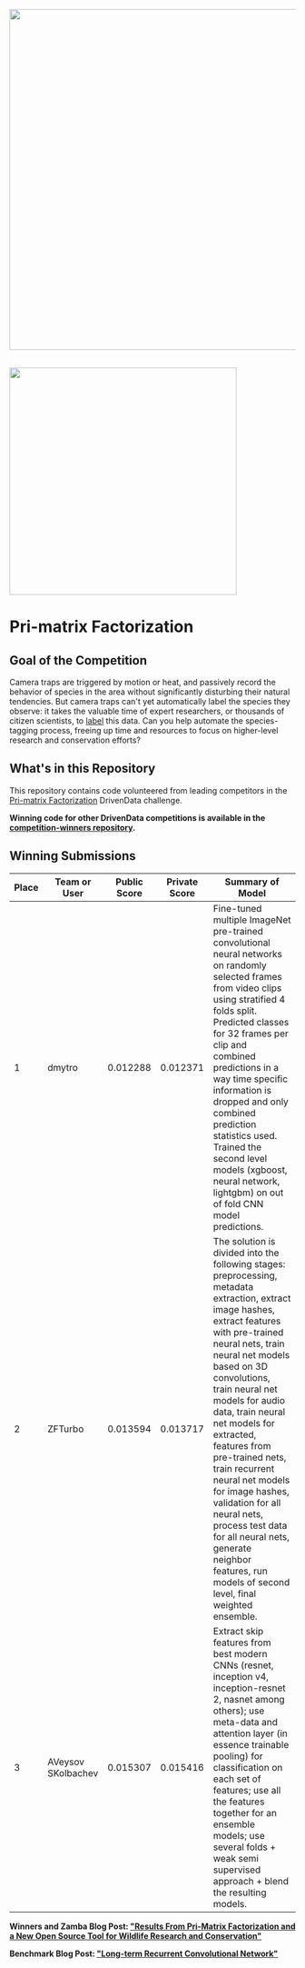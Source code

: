 [<img src='https://s3.amazonaws.com/drivendata-public-assets/logo-white-blue.png' width='600'>](https://www.drivendata.org/)
<br><br>

<img src='https://s3.amazonaws.com/drivendata-public-assets/chimp.jpg' height=400>

# Pri-matrix Factorization

## Goal of the Competition
 Camera traps are triggered by motion or heat, and passively record the behavior of species in the area without significantly disturbing their natural tendencies. But camera traps can't yet automatically label the species they observe: it takes the valuable time of expert researchers, or thousands of citizen scientists, to [label](https://www.chimpandsee.org/#/) this data. Can you help automate the species-tagging process, freeing up time and resources to focus on higher-level research and conservation efforts?

## What's in this Repository

This repository contains code volunteered from leading competitors in the [Pri-matrix Factorization](https://www.drivendata.org/competitions/49/deep-learning-camera-trap-animals/) DrivenData challenge.

**Winning code for other DrivenData competitions is available in the [competition-winners repository](https://github.com/drivendataorg/competition-winners).**

## Winning Submissions

Place |Team or User | Public Score | Private Score | Summary of Model
--- | --- | --- | --- | ---
1 | dmytro | 0.012288 | 0.012371 |Fine-tuned multiple ImageNet pre-trained convolutional neural networks on randomly selected frames from video clips using stratified 4 folds split. Predicted classes for 32 frames per clip and combined predictions in a way time specific information is dropped and only combined prediction statistics used. Trained the second level models (xgboost, neural network, lightgbm) on out of fold CNN model predictions.
2 | ZFTurbo | 0.013594 | 0.013717 | The solution is divided into the following stages: preprocessing, metadata extraction, extract image hashes, extract features with pre-trained neural nets, train neural net models based on 3D convolutions, train neural net models for audio data, train neural net models for extracted, features from pre-trained nets, train recurrent neural net models for image hashes, validation for all neural nets, process test data for all neural nets, generate neighbor features, run models of second level, final weighted ensemble.
3 | AVeysov SKolbachev | 0.015307 |   0.015416 | Extract skip features from best modern CNNs (resnet, inception v4, inception-resnet 2, nasnet among others); use meta-data and attention layer (in essence trainable pooling) for classification on each set of features; use all the features together for an ensemble models; use several folds + weak semi supervised approach + blend the resulting models.

**Winners and Zamba Blog Post: ["Results From Pri-Matrix Factorization and a New Open Source Tool for Wildlife Research and Conservation"](https://drivendata.co/blog/camera-trap-wildlife-winners)**

**Benchmark Blog Post: ["Long-term Recurrent Convolutional Network"](https://drivendata.co/blog/pri-matrix-factorization-benchmark/)**
